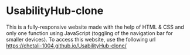 # UsabilityHub-clone
This is a fully-responsive website made with the help of HTML & CSS and only one function using JavaScript (toggling of the navigation bar for smaller devices).
To access this website, use the following url
 https://chetali-1004.github.io/UsabilityHub-clone/
